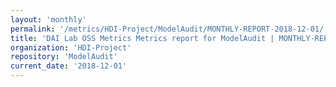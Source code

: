 ```yaml
---
layout: 'monthly'
permalink: '/metrics/HDI-Project/ModelAudit/MONTHLY-REPORT-2018-12-01/'
title: 'DAI Lab OSS Metrics Metrics report for ModelAudit | MONTHLY-REPORT-2018-12-01'
organization: 'HDI-Project'
repository: 'ModelAudit'
current_date: '2018-12-01'
---
```

